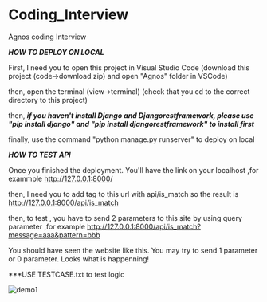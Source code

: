 # Coding_Interview

Agnos coding Interview 

***HOW TO DEPLOY ON LOCAL*** 

First, I need you to open this project in Visual Studio Code (download this project (code->download zip) and open "Agnos" folder in VSCode)

then, open the terminal (view->terminal) (check that you cd to the correct directory to this project)

then, ***if you haven't install Django and Djangorestframework, please use "pip install django" and "pip install djangorestframework" to install first***

finally, use the command "python manage.py runserver" to deploy on local

***HOW TO TEST API***

Once you finished the deployment. You'll have the link on your localhost ,for exammple http://127.0.0.1:8000/ 

then, I need you to add tag to this url with api/is_match so the result is http://127.0.0.1:8000/api/is_match

then, to test , you have to send 2 parameters to this site by using query parameter ,for example http://127.0.0.1:8000/api/is_match?message=aaa&pattern=bbb

You should have seen the website like this. You may try to send 1 parameter or 0 parameter. Looks what is happenning!

***USE TESTCASE.txt to test logic

![demo1](https://user-images.githubusercontent.com/107032349/172550283-1625bc40-8ddb-468c-b1a9-2e933dbfb423.jpg)
